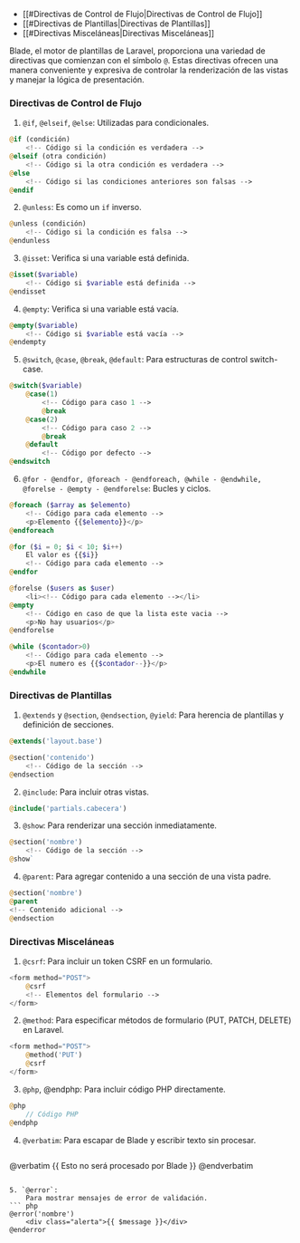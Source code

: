- [[#Directivas de Control de Flujo|Directivas de Control de Flujo]]
- [[#Directivas de Plantillas|Directivas de Plantillas]]
- [[#Directivas Misceláneas|Directivas Misceláneas]]



Blade, el motor de plantillas de Laravel, proporciona una variedad de directivas que comienzan con el símbolo `@`. Estas directivas ofrecen una manera conveniente y expresiva de controlar la renderización de las vistas y manejar la lógica de presentación.

### Directivas de Control de Flujo

1. `@if`, `@elseif`, `@else`:
	Utilizadas para condicionales.
   
``` php
@if (condición)
    <!-- Código si la condición es verdadera -->
@elseif (otra condición)
    <!-- Código si la otra condición es verdadera -->
@else
    <!-- Código si las condiciones anteriores son falsas -->
@endif
```

2. `@unless`:
	Es como un `if` inverso.

``` php
@unless (condición)
    <!-- Código si la condición es falsa -->
@endunless
```

3. `@isset`:
	Verifica si una variable está definida.

``` php
@isset($variable)     
	<!-- Código si $variable está definida --> 
@endisset
```

4. `@empty`:
	Verifica si una variable está vacía.

``` php
@empty($variable)
	<!-- Código si $variable está vacía --> 
@endempty
```

5.  `@switch`, `@case`, `@break`, `@default`:
    Para estructuras de control switch-case.
  
``` php
@switch($variable)     
	@case(1)
		<!-- Código para caso 1 -->
		@break
	@case(2)
		<!-- Código para caso 2 --> 
		@break
	@default
		<!-- Código por defecto --> 
@endswitch
```

6. `@for - @endfor, @foreach - @endforeach, @while - @endwhile, @forelse - @empty - @endforelse`:
    Bucles y ciclos.

``` php
@foreach ($array as $elemento)
    <!-- Código para cada elemento -->
    <p>Elemento {{$elemento}}</p>
@endforeach

@for ($i = 0; $i < 10; $i++)
    El valor es {{$i}}
    <!-- Código para cada elemento -->
@endfor

@forelse ($users as $user)
    <li><!-- Código para cada elemento --></li>
@empty
	<!-- Código en caso de que la lista este vacia -->
    <p>No hay usuarios</p>
@endforelse

@while ($contador>0)
	<!-- Código para cada elemento -->
	<p>El numero es {{$contador--}}</p>
@endwhile
```

### Directivas de Plantillas

1. `@extends` y `@section`, `@endsection`, `@yield`:
	Para herencia de plantillas y definición de secciones.

``` php
@extends('layout.base')

@section('contenido')
	<!-- Código de la sección -->
@endsection
```

2. `@include`:
    Para incluir otras vistas.

``` php
@include('partials.cabecera')
```

  3. `@show`:
    Para renderizar una sección inmediatamente.

``` php
@section('nombre')
	<!-- Código de la sección --> 
@show`
```

4. `@parent`:
    Para agregar contenido a una sección de una vista padre.

``` php
@section('nombre')
@parent
<!-- Contenido adicional -->
@endsection
```

### Directivas Misceláneas

1. `@csrf`:
    Para incluir un token CSRF en un formulario.

``` php
<form method="POST">
	@csrf
	<!-- Elementos del formulario -->
</form>
```

2. `@method`:
    Para especificar métodos de formulario (PUT, PATCH, DELETE) en Laravel.
  
``` php
<form method="POST">
	@method('PUT')
	@csrf 
</form>
```

3. `@php`, @endphp:
	Para incluir código PHP directamente.

``` php
@php
	// Código PHP 
@endphp
```

4. `@verbatim`:
    Para escapar de Blade y escribir texto sin procesar.

    ``` php
@verbatim
	{{ Esto no será procesado por Blade }}
@endverbatim
```

5. `@error`:
    Para mostrar mensajes de error de validación.
``` php
@error('nombre')
    <div class="alerta">{{ $message }}</div>
@enderror
```
